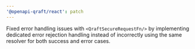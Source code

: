 ```yaml
---
'@openapi-qraft/react': patch
---
```


Fixed error handling issues with `<QraftSecureRequestFn/>` by implementing dedicated error rejection handling instead of incorrectly using the same resolver for both success and error cases.
